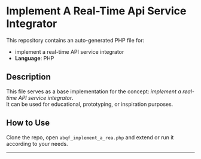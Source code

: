 # Implement A Real-Time Api Service Integrator

This repository contains an auto-generated PHP file for:

- implement a real-time API service integrator
- **Language**: PHP

## Description

This file serves as a base implementation for the concept: *implement a real-time API service integrator*.  
It can be used for educational, prototyping, or inspiration purposes.

## How to Use

Clone the repo, open `abqf_implement_a_rea.php` and extend or run it according to your needs.

---


